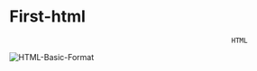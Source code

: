 # First-html
                                                           HTML



![HTML-Basic-Format](https://github.com/mehranbahramm/First-html/assets/130790790/877eb344-49e4-4712-ab8b-4d66cfa19cff)
